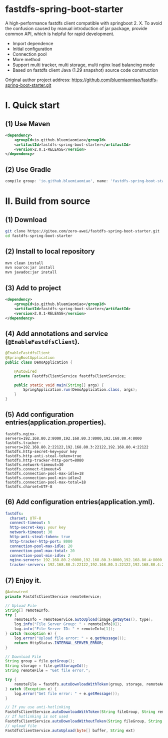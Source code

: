 # fastdfs-spring-boot-starter

A high-performance fastdfs client compatible with  springboot 2. X. To avoid the confusion caused by manual introduction of jar package, provide common API, which is helpful for rapid development.

- Import dependence
- Initial configuration
- Connection pool
- More method
- Support multi tracker, multi storage, multi nginx load balancing mode
- Based on fastdfs client Java (1.29 snapshot) source code construction

Original author project address: https://github.com/bluemiaomiao/fastdfs-spring-boot-starter.git

# I. Quick start

## (1) Use Maven

```xml
<dependency>
    <groupId>io.github.bluemiaomiao</groupId>
    <artifactId>fastdfs-spring-boot-starter</artifactId>
    <version>2.0.1-RELEASE</version>
</dependency>
```

## (2) Use Gradle

```groovy
compile group: 'io.github.bluemiaomiao', name: 'fastdfs-spring-boot-starter', version: '2.0.0-RELEASE'
```

# II. Build from source

## (1) Download

```bash
git clone https://gitee.com/zero-awei/fastdfs-spring-boot-starter.git
cd fastdfs-spring-boot-starter
```

## (2) Install to local repository

```bash
mvn clean install
mvn source:jar install
mvn javadoc:jar install
```

## (3) Add to project

```xml
<dependency>
    <groupId>io.github.bluemiaomiao</groupId>
    <artifactId>fastdfs-spring-boot-starter</artifactId>
    <version>2.0.1-RELEASE</version>
</dependency>
```

## (4) Add annotations and service (``@EnableFastdfsClient``).

```java
@EnableFastdfsClient
@SpringBootApplication
public class DemoApplication {

    @Autowired
    private FastdfsClientService fastdfsClientService;

    public static void main(String[] args) {
        SpringApplication.run(DemoApplication.class, args);
    }
}
```

## (5) Add configuration entries(application.properties).

```properties
fastdfs.nginx-servers=192.168.80.2:8000,192.168.80.3:8000,192.168.80.4:8000
fastdfs.tracker-servers=192.168.80.2:22122,192.168.80.3:22122,192.168.80.4:22122
fastdfs.http-secret-key=your key
fastdfs.http-anti-steal-token=true
fastdfs.http-tracker-http-port=8080
fastdfs.network-timeout=30
fastdfs.connect-timeout=5
fastdfs.connection-pool-max-idle=18
fastdfs.connection-pool-min-idle=2
fastdfs.connection-pool-max-total=18
fastdfs.charset=UTF-8
```

## (6) Add configuration entries(application.yml).

```yaml
fastdfs:
  charset: UTF-8
  connect-timeout: 5
  http-secret-key: your key
  network-timeout: 30
  http-anti-steal-token: true
  http-tracker-http-port: 8080
  connection-pool-max-idle: 20
  connection-pool-max-total: 20
  connection-pool-min-idle: 2
  nginx-servers: 192.168.80.2:8000,192.168.80.3:8000,192.168.80.4:8000
  tracker-servers: 192.168.80.2:22122,192.168.80.3:22122,192.168.80.4:22122
```

## (7) Enjoy it.

```java
@Autowired
private FastdfsClientService remoteService;

// Upload File
String[] remoteInfo;
try {
    remoteInfo = remoteService.autoUpload(image.getBytes(), type);
    log.info("File Server Group: " + remoteInfo[0]);
    log.info("File Server ID: " + remoteInfo[1]);
} catch (Exception e) {
    log.error("Upload file error: " + e.getMessage());
    return HttpStatus.INTERNAL_SERVER_ERROR;
}

// Download File
String group = file.getGroup();
String storage = file.getStorageId();
String remoteFile = "Get file error.";

try {
    remoteFile = fastdfs.autoDownloadWithToken(group, storage, remoteAddress);
} catch (Exception e) {
    log.error("Get file error: " + e.getMessage());
}
```

```java
// If you use anti-hotlinking
FastdfsClientService.autoDownloadWithToken(String fileGroup, String remoteFileName, String clientIpAddress)
// If hotlinking is not used
FastdfsClientService.autoDownloadWithoutToken(String fileGroup, String remoteFileName, String clientIpAddress)
// upload file
FastdfsClientService.autoUpload(byte[] buffer, String ext)
```
